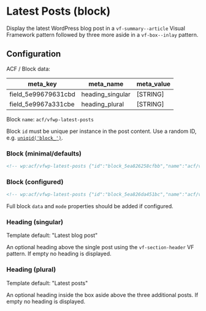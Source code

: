 # Latest Posts (block)

Display the latest WordPress blog post in a `vf-summary--article` Visual Framework pattern followed by three more aside in a `vf-box--inlay` pattern.

## Configuration

ACF / Block data:

| meta_key | meta_name | meta_value |
| -------- | --------- | ---------- |
| field_5e99679631cbd | heading_singular | [STRING] |
| field_5e9967a331cbe | heading_plural | [STRING] |

Block `name`: `acf/vfwp-latest-posts`

Block `id` must be unique per instance in the post content. Use a random ID, e.g. [`uniqid('block_')`](https://www.php.net/manual/en/function.uniqid.php).

### Block (minimal/defaults)

```html
<!-- wp:acf/vfwp-latest-posts {"id":"block_5ea826258cfbb","name":"acf/vfwp-latest-posts"} /-->
```

### Block (configured)

```html
<!-- wp:acf/vfwp-latest-posts {"id":"block_5ea826da451bc","name":"acf/vfwp-latest-posts","data":{"field_5e99679631cbd":"Latest","field_5e9967a331cbe":"More"},"mode":"preview"} /-->
```

Full block `data` and `mode` properties should be added if configured.

### Heading (singular)

Template default: "Latest blog post"

An optional heading above the single post using the `vf-section-header` VF pattern. If empty no heading is displayed.

### Heading (plural)

Template default: "Latest posts"

An optional heading inside the box aside above the three additional posts. If empty no heading is displayed.

